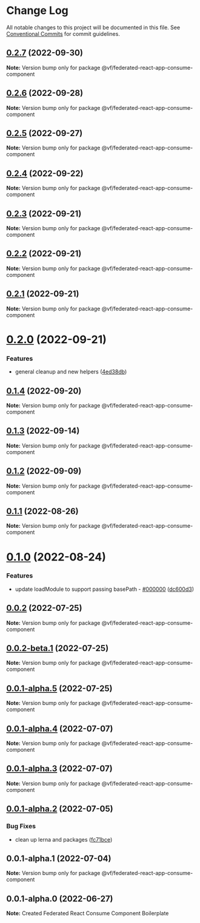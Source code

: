 # Change Log

All notable changes to this project will be documented in this file.
See [Conventional Commits](https://conventionalcommits.org) for commit guidelines.

## [0.2.7](https://vfuk-digital.visualstudio.com/Digital/_git/lib-web-federation-utils/compare/@vf/federated-react-app-consume-component@0.2.6...@vf/federated-react-app-consume-component@0.2.7) (2022-09-30)

**Note:** Version bump only for package @vf/federated-react-app-consume-component





## [0.2.6](https://vfuk-digital.visualstudio.com/Digital/_git/lib-web-federation-utils/compare/@vf/federated-react-app-consume-component@0.2.5...@vf/federated-react-app-consume-component@0.2.6) (2022-09-28)

**Note:** Version bump only for package @vf/federated-react-app-consume-component





## [0.2.5](https://vfuk-digital.visualstudio.com/Digital/_git/lib-web-federation-utils/compare/@vf/federated-react-app-consume-component@0.2.4...@vf/federated-react-app-consume-component@0.2.5) (2022-09-27)

**Note:** Version bump only for package @vf/federated-react-app-consume-component





## [0.2.4](https://vfuk-digital.visualstudio.com/Digital/_git/lib-web-federation-utils/compare/@vf/federated-react-app-consume-component@0.2.3...@vf/federated-react-app-consume-component@0.2.4) (2022-09-22)

**Note:** Version bump only for package @vf/federated-react-app-consume-component





## [0.2.3](https://vfuk-digital.visualstudio.com/Digital/_git/lib-web-federation-utils/compare/@vf/federated-react-app-consume-component@0.2.2...@vf/federated-react-app-consume-component@0.2.3) (2022-09-21)

**Note:** Version bump only for package @vf/federated-react-app-consume-component





## [0.2.2](https://vfuk-digital.visualstudio.com/Digital/_git/lib-web-federation-utils/compare/@vf/federated-react-app-consume-component@0.2.1...@vf/federated-react-app-consume-component@0.2.2) (2022-09-21)

**Note:** Version bump only for package @vf/federated-react-app-consume-component





## [0.2.1](https://vfuk-digital.visualstudio.com/Digital/_git/lib-web-federation-utils/compare/@vf/federated-react-app-consume-component@0.2.0...@vf/federated-react-app-consume-component@0.2.1) (2022-09-21)

**Note:** Version bump only for package @vf/federated-react-app-consume-component





# [0.2.0](https://vfuk-digital.visualstudio.com/Digital/_git/lib-web-federation-utils/compare/@vf/federated-react-app-consume-component@0.1.4...@vf/federated-react-app-consume-component@0.2.0) (2022-09-21)


### Features

* general cleanup and new helpers ([4ed38db](https://vfuk-digital.visualstudio.com/Digital/_git/lib-web-federation-utils/commits/4ed38db296f26f37b6f81fca04c7034488013ea4))





## [0.1.4](https://vfuk-digital.visualstudio.com/Digital/_git/lib-web-federation-utils/compare/@vf/federated-react-app-consume-component@0.1.3...@vf/federated-react-app-consume-component@0.1.4) (2022-09-20)

**Note:** Version bump only for package @vf/federated-react-app-consume-component





## [0.1.3](https://vfuk-digital.visualstudio.com/Digital/_git/lib-web-federation-utils/compare/@vf/federated-react-app-consume-component@0.1.2...@vf/federated-react-app-consume-component@0.1.3) (2022-09-14)

**Note:** Version bump only for package @vf/federated-react-app-consume-component





## [0.1.2](https://vfuk-digital.visualstudio.com/Digital/_git/lib-web-federation-utils/compare/@vf/federated-react-app-consume-component@0.1.1...@vf/federated-react-app-consume-component@0.1.2) (2022-09-09)

**Note:** Version bump only for package @vf/federated-react-app-consume-component





## [0.1.1](https://vfuk-digital.visualstudio.com/Digital/_git/lib-web-federation-utils/compare/@vf/federated-react-app-consume-component@0.1.0...@vf/federated-react-app-consume-component@0.1.1) (2022-08-26)

**Note:** Version bump only for package @vf/federated-react-app-consume-component





# [0.1.0](https://vfuk-digital.visualstudio.com/Digital/_git/lib-web-federation-utils/compare/@vf/federated-react-app-consume-component@0.0.2...@vf/federated-react-app-consume-component@0.1.0) (2022-08-24)


### Features

* update loadModule to support passing basePath - [#000000](https://vfuk-digital.visualstudio.com/Digital/_git/lib-web-federation-utils/issues/000000) ([dc600d3](https://vfuk-digital.visualstudio.com/Digital/_git/lib-web-federation-utils/commits/dc600d3318c8d2de11f5886b0e99d9a8604bc3da))





## [0.0.2](https://vfuk-digital.visualstudio.com/Digital/_git/lib-web-federation-utils/compare/@vf/federated-react-app-consume-component@0.0.1-alpha.2...@vf/federated-react-app-consume-component@0.0.2) (2022-07-25)

**Note:** Version bump only for package @vf/federated-react-app-consume-component





## [0.0.2-beta.1](https://vfuk-digital.visualstudio.com/Digital/_git/lib-web-federation-utils/compare/@vf/federated-react-app-consume-component@0.0.1-alpha.4...@vf/federated-react-app-consume-component@0.0.2-beta.1) (2022-07-25)

**Note:** Version bump only for package @vf/federated-react-app-consume-component





## [0.0.1-alpha.5](https://dev.azure.com/vfuk-digital/Digital/_git/lib-web-federation-utils/compare/@vf/federated-react-app-consume-component@0.0.1-alpha.4...@vf/federated-react-app-consume-component@0.0.1-alpha.5) (2022-07-25)

**Note:** Version bump only for package @vf/federated-react-app-consume-component





## [0.0.1-alpha.4](https://vfuk-digital.visualstudio.com/Digital/_git/lib-web-federation-utils/compare/@vf/federated-react-app-consume-component@0.0.1-alpha.3...@vf/federated-react-app-consume-component@0.0.1-alpha.4) (2022-07-07)

**Note:** Version bump only for package @vf/federated-react-app-consume-component





## [0.0.1-alpha.3](https://vfuk-digital.visualstudio.com/Digital/_git/lib-web-federation-utils/compare/@vf/federated-react-app-consume-component@0.0.1-alpha.2...@vf/federated-react-app-consume-component@0.0.1-alpha.3) (2022-07-07)

**Note:** Version bump only for package @vf/federated-react-app-consume-component





## [0.0.1-alpha.2](https://vfuk-digital.visualstudio.com/Digital/_git/lib-web-federation-utils/compare/@vf/federated-react-app-consume-component@0.0.1-alpha.1...@vf/federated-react-app-consume-component@0.0.1-alpha.2) (2022-07-05)


### Bug Fixes

* clean up lerna and packages ([fc71bce](https://vfuk-digital.visualstudio.com/Digital/_git/lib-web-federation-utils/commits/fc71bceea2880b9d479d95903c6eea67fc2ee27f))





## 0.0.1-alpha.1 (2022-07-04)

**Note:** Version bump only for package @vf/federated-react-app-consume-component





## 0.0.1-alpha.0 (2022-06-27)

**Note:** Created Federated React Consume Component Boilerplate
